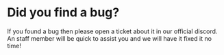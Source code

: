 # Did you find a bug?

If you found a bug then please open a ticket about it in our official discord. An staff member will be quick to assist you and we will have it fixed it no time!
